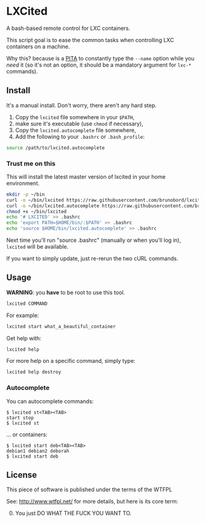 # LXCited

A bash-based remote control for LXC containers.

This script goal is to ease the common tasks when controlling LXC containers on a machine.

Why this? because is a [PITA](https://en.wiktionary.org/wiki/PITA) to constantly type the ``--name`` option while you *need* it (so it's not an option, it should be a mandatory argument for ``lxc-*`` commands).

## Install

It's a manual install. Don't worry, there aren't any hard step.

1. Copy the ``lxcited`` file somewhere in your ``$PATH``,
2. make sure it's executable (use ``chmod`` if necessary),
3. Copy the ``lxcited.autocomplete`` file somewhere,
4. Add the following to your ``.bashrc`` or ``.bash_profile``:

```sh
source /path/to/lxcited.autocomplete
```

### Trust me on this

This will install the latest master version of lxcited in your home environment.

```sh
mkdir -p ~/bin
curl -o ~/bin/lxcited https://raw.githubusercontent.com/brunobord/lxcited/master/lxcited
curl -o ~/bin/lxcited.autocomplete https://raw.githubusercontent.com/brunobord/lxcited/master/lxcited.autocomplete
chmod +x ~/bin/lxcited
echo '# LXCITED' >> .bashrc
echo 'export PATH=$HOME/bin/:$PATH' >> .bashrc
echo 'source $HOME/bin/lxcited.autocomplete' >> .bashrc
```

Next time you'll run "source .bashrc" (manually or when you'll log in), `lxcited` will be available.

If you want to simply update, just re-rerun the two cURL commands.

## Usage

**WARNING**: you **have** to be root to use this tool.

```sh
lxcited COMMAND
```

For example:

```sh
lxcited start what_a_beautiful_container
```

Get help with:

```sh
lxcited help
```

For more help on a specific command, simply type:

```sh
lxcited help destroy
```


### Autocomplete

You can autocomplete commands:

```
$ lxcited st<TAB><TAB>
start stop
$ lxcited st
```

... or containers:

```
$ lxcited start deb<TAB><TAB>
debian1 debian2 deborah
$ lxcited start deb
```

## License

This piece of software is published under the terms of the WTFPL

See: http://www.wtfpl.net/ for more details, but here is its core term:

   0. You just DO WHAT THE FUCK YOU WANT TO.
